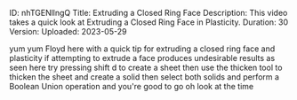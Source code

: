 ID: nhTGENllngQ
Title: Extruding a Closed Ring Face
Description: This video takes a quick look at Extruding a Closed Ring Face in Plasticity.
Duration: 30
Version: 
Uploaded: 2023-05-29

yum yum Floyd here with a quick tip for
extruding a closed ring face and
plasticity if attempting to extrude a
face produces undesirable results as
seen here
try pressing shift d to create a sheet
then use the thicken tool to thicken the
sheet and create a solid then select
both solids and perform a Boolean Union
operation and you're good to go oh look
at the time
